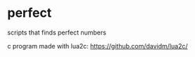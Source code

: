 # perfect
scripts that finds perfect numbers

c program made with lua2c:
https://github.com/davidm/lua2c/
